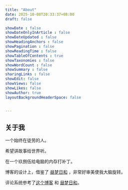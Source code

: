```yaml
---
title: "About"
date: 2025-10-08T20:33:37+08:00
draft: false

showDate : false
showDateOnlyInArticle : false
showDateUpdated : false
showHeadingAnchors : false
showPagination : false
showReadingTime : false
showTableOfContents : true
showTaxonomies : false 
showWordCount : false
showSummary : false
sharingLinks : false
showEdit: false
showViews: false
showLikes: false
showAuthor: true
layoutBackgroundHeaderSpace: false


---
```


## 关于我

一个始终在徒劳的人。

希望讲故事给世界听。

在一个玖捌伍给电脑的内存打补丁。
  
  
博客的设计上，借鉴了 [昼梦日和](https://nanako.icu/) ，非常好审美使我大脑旋转。

评论系统参考了[这个博客](https://www.hetong-re4per.com/posts/use-waline-comment-on-hugo/) 和 [昼梦日和](https://nanako.icu/)。


